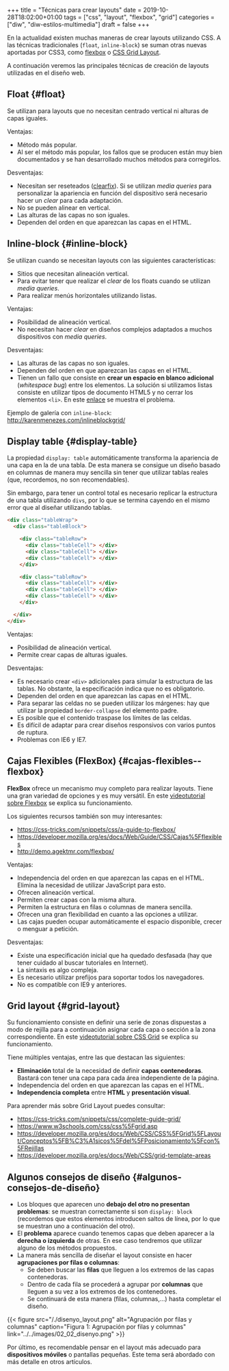+++
title = "Técnicas para crear layouts"
date = 2019-10-28T18:02:00+01:00
tags = ["css", "layout", "flexbox", "grid"]
categories = ["diw", "diw-estilos-multimedia"]
draft = false
+++

En la actualidad existen muchas maneras de crear layouts utilizando CSS. A las técnicas tradicionales (`float`, `inline-block`) se suman otras nuevas aportadas por CSS3, como [flexbox](https://developer.mozilla.org/es/docs/Web/CSS/CSS%5FFlexible%5FBox%5FLayout/Conceptos%5FBasicos%5Fde%5FFlexbox) o [CSS Grid Layout](https://developer.mozilla.org/es/docs/Web/CSS/CSS%5FGrid%5FLayout).

<!--more-->

A continuación veremos las principales técnicas de creación de layouts utilizadas en el diseño web.


## Float {#float}

Se utilizan para layouts que no necesitan centrado vertical ni alturas de capas iguales.

Ventajas:

-   Método más popular.
-   Al ser el método más popular, los fallos que se producen están muy bien documentados y se han desarrollado muchos métodos para corregirlos.

Desventajas:

-   Necesitan ser reseteados ([clearfix](http://stackoverflow.com/questions/8554043/what-is-clearfix)). Si se utilizan _media queries_ para personalizar la apariencia en función del dispositivo será necesario hacer un _clear_ para cada adaptación.
-   No se pueden alinear en vertical.
-   Las alturas de las capas no son iguales.
-   Dependen del orden en que aparezcan las capas en el HTML.


## Inline-block {#inline-block}

Se utilizan cuando se necesitan layouts con las siguientes características:

-   Sitios que necesitan alineación vertical.
-   Para evitar tener que realizar el _clear_ de los floats cuando se utilizan _media queries_.
-   Para realizar menús horizontales utilizando listas.

Ventajas:

-   Posibilidad de alineación vertical.
-   No necesitan hacer _clear_ en diseños complejos adaptados a muchos dispositivos con _media queries_.

Desventajas:

-   Las alturas de las capas no son iguales.
-   Dependen del orden en que aparezcan las capas en el HTML.
-   Tienen un fallo que consiste en **crear un espacio en blanco adicional** (_whitespace bug_) entre los elementos. La solución si utilizamos listas consiste en utilizar tipos de documento HTML5 y no cerrar los elementos `<li>`. En este [enlace](http://blog.karenmenezes.com/2013/aug/30/inline-block-conundrum-part-2/) se muestra el problema.

Ejemplo de galería con `inline-block`: <http://karenmenezes.com/inlineblockgrid/>


## Display table {#display-table}

La propiedad `display: table` automáticamente transforma la apariencia de una capa en la de una tabla. De esta manera se consigue un diseño basado en columnas de manera muy sencilla sin tener que utilizar tablas reales (que, recordemos, no son recomendables).

Sin embargo, para tener un control total es necesario replicar la estructura de una tabla utilizando `divs`, por lo que se termina cayendo en el mismo error que al diseñar utilizando tablas.

```html
<div class="tableWrap">
  <div class="tableBlock">

    <div class="tableRow">
      <div class="tableCell"> </div>
      <div class="tableCell"> </div>
      <div class="tableCell"> </div>
    </div>

    <div class="tableRow">
      <div class="tableCell"> </div>
      <div class="tableCell"> </div>
      <div class="tableCell"> </div>
    </div>

  </div>
</div>
```

Ventajas:

-   Posibilidad de alineación vertical.
-   Permite crear capas de alturas iguales.

Desventajas:

-   Es necesario crear `<div>` adicionales para simular la estructura de las tablas. No obstante, la especificación indica que no es obligatorio.
-   Dependen del orden en que aparezcan las capas en el HTML.
-   Para separar las celdas no se pueden utilizar los márgenes: hay que utilizar la propiedad `border-collapse` del elemento padre.
-   Es posible que el contenido traspase los límites de las celdas.
-   Es difícil de adaptar para crear diseños responsivos con varios puntos de ruptura.
-   Problemas con IE6 y IE7.


## Cajas Flexibles (FlexBox) {#cajas-flexibles--flexbox}

**FlexBox** ofrece un mecanismo muy completo para realizar layouts. Tiene una gran variedad de opciones y es muy versátil. En este [videotutorial sobre Flexbox](https://youtu.be/DVtKcX6U4Ro) se explica su funcionamiento.

Los siguientes recursos también son muy interesantes:

-   <https://css-tricks.com/snippets/css/a-guide-to-flexbox/>
-   <https://developer.mozilla.org/es/docs/Web/Guide/CSS/Cajas%5Fflexibles>
-   <http://demo.agektmr.com/flexbox/>

Ventajas:

-   Independencia del orden en que aparezcan las capas en el HTML. Elimina la necesidad de utilizar JavaScript para esto.
-   Ofrecen alineación vertical.
-   Permiten crear capas con la misma altura.
-   Permiten la estructura en filas o columnas de manera sencilla.
-   Ofrecen una gran flexibilidad en cuanto a las opciones a utilizar.
-   Las cajas pueden ocupar automáticamente el espacio disponible, crecer o menguar a petición.

Desventajas:

-   Existe una especificación inicial que ha quedado desfasada (hay que tener cuidado al buscar tutoriales en Internet).
-   La sintaxis es algo compleja.
-   Es necesario utilizar prefijos para soportar todos los navegadores.
-   No es compatible con IE9 y anteriores.


## Grid layout {#grid-layout}

Su funcionamiento consiste en definir una serie de zonas dispuestas a modo de rejilla para a continuación asignar cada capa o sección a la zona correspondiente. En este [videotutorial sobre CSS Grid](https://youtu.be/Ve7TnakTTAc) se explica su funcionamiento.

Tiene múltiples ventajas, entre las que destacan las siguientes:

-   **Eliminación** total de la necesidad de definir **capas contenedoras**. Bastará con tener una capa para cada área independiente de la página.
-   Independencia del orden en que aparezcan las capas en el HTML.
-   **Independencia completa** entre **HTML** y **presentación visual**.

Para aprender más sobre Grid Layout puedes consultar:

-   <https://css-tricks.com/snippets/css/complete-guide-grid/>
-   <https://www.w3schools.com/css/css%5Fgrid.asp>
-   <https://developer.mozilla.org/es/docs/Web/CSS/CSS%5FGrid%5FLayout/Conceptos%5FB%C3%A1sicos%5Fdel%5FPosicionamiento%5Fcon%5FRejillas>
-   <https://developer.mozilla.org/es/docs/Web/CSS/grid-template-areas>


## Algunos consejos de diseño {#algunos-consejos-de-diseño}

-   Los bloques que aparecen uno **debajo del otro no presentan problemas**: se muestran correctamente si son `display: block` (recordemos que estos elementos introducen saltos de línea, por lo que se muestran uno a continuación del otro).
-   El **problema** aparece cuando tenemos capas que deben aparecer a la **derecha o izquierda** de otras. En ese caso tendremos que utilizar alguno de los métodos propuestos.
-   La manera más sencilla de diseñar el layout consiste en hacer **agrupaciones por filas o columnas**:
    -   Se deben buscar las **filas** que lleguen a los extremos de las capas contenedoras.
    -   Dentro de cada fila se procederá a agrupar por **columnas** que lleguen a su vez a los extremos de los contenedores.
    -   Se continuará de esta manera (filas, columnas,...) hasta completar el diseño.

{{< figure src="/./disenyo_layout.png" alt="Agrupación por filas y columnas" caption="Figura 1: Agrupación por filas y columnas" link="../../images/02_02_disenyo.png" >}}

Por último, es recomendable pensar en el layout más adecuado para **dispositivos móviles** o pantallas pequeñas. Este tema será abordado con más detalle en otros artículos.

